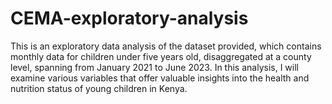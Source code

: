 # CEMA-exploratory-analysis
This is an exploratory data analysis of the dataset provided, which contains monthly data for children under five years old, disaggregated at a county level, spanning from January 2021 to June 2023. In this analysis, I will examine various variables that offer valuable insights into the health and nutrition status of young children in Kenya.  
